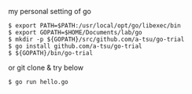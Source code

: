 my personal setting of go

```
$ export PATH=$PATH:/usr/local/opt/go/libexec/bin
$ export GOPATH=$HOME/Documents/lab/go
$ mkdir -p ${GOPATH}/src/github.com/a-tsu/go-trial
$ go install github.com/a-tsu/go-trial
$ ${GOPATH}/bin/go-trial
```

or git clone & try below
```
$ go run hello.go
```
